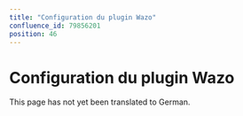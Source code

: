 ```yaml
---
title: "Configuration du plugin Wazo"
confluence_id: 79856201
position: 46
---
```

# Configuration du plugin Wazo


This page has not yet been translated to German.

